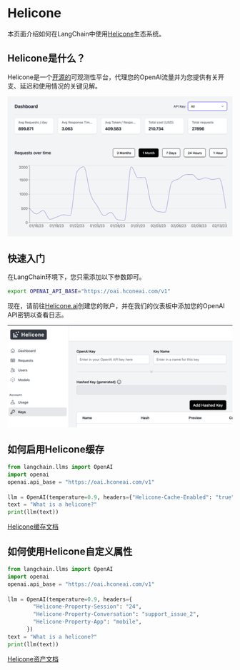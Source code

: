 # Helicone

本页面介绍如何在LangChain中使用[Helicone](https://helicone.ai)生态系统。

## Helicone是什么？

Helicone是一个[开源的](https://github.com/Helicone/helicone)可观测性平台，代理您的OpenAI流量并为您提供有关开支、延迟和使用情况的关键见解。

![Helicone](../_static/HeliconeDashboard.png)

## 快速入门

在LangChain环境下，您只需添加以下参数即可。
```bash
export OPENAI_API_BASE="https://oai.hconeai.com/v1"
```
现在，请前往[Helicone.ai](https://helicone.ai/onboarding?step=2)创建您的账户，并在我们的仪表板中添加您的OpenAI API密钥以查看日志。

![Helicone](../_static/HeliconeKeys.png)

## 如何启用Helicone缓存
```python
from langchain.llms import OpenAI
import openai
openai.api_base = "https://oai.hconeai.com/v1"

llm = OpenAI(temperature=0.9, headers={"Helicone-Cache-Enabled": "true"})
text = "What is a helicone?"
print(llm(text))
```
[Helicone缓存文档](https://docs.helicone.ai/advanced-usage/caching)

## 如何使用Helicone自定义属性
```python
from langchain.llms import OpenAI
import openai
openai.api_base = "https://oai.hconeai.com/v1"

llm = OpenAI(temperature=0.9, headers={
        "Helicone-Property-Session": "24",
        "Helicone-Property-Conversation": "support_issue_2",
        "Helicone-Property-App": "mobile",
      })
text = "What is a helicone?"
print(llm(text))
```
[Helicone资产文档](https://docs.helicone.ai/advanced-usage/custom-properties)